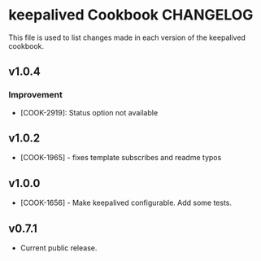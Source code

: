 keepalived Cookbook CHANGELOG
=============================
This file is used to list changes made in each version of the keepalived cookbook.


v1.0.4
------
### Improvement
- [COOK-2919]: Status option not available

v1.0.2
------
- [COOK-1965] - fixes template subscribes and readme typos

v1.0.0
------
- [COOK-1656] - Make keepalived configurable. Add some tests.

v0.7.1
------
- Current public release.
